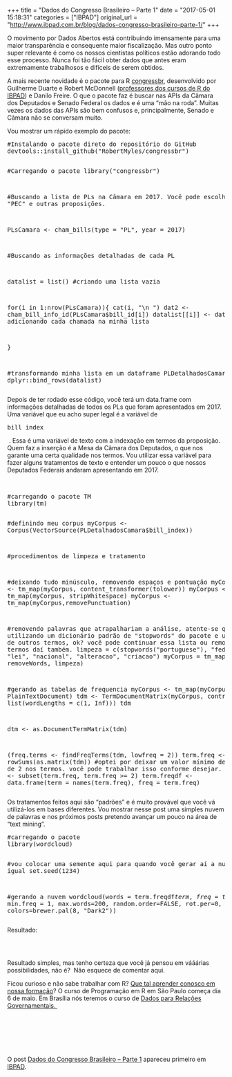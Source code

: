 +++
title = "Dados do Congresso Brasileiro – Parte 1"
date = "2017-05-01 15:18:31"
categories = ["IBPAD"]
original_url = "http://www.ibpad.com.br/blog/dados-congresso-brasileiro-parte-1/"
+++

<p>
O movimento por Dados Abertos está contribuindo imensamente para uma
maior transparência e consequente maior fiscalização. Mas outro ponto
super relevante é como os nossos cientistas políticos estão adorando
todo esse processo. Nunca foi tão fácil obter dados que antes eram
extremamente trabalhosos e difíceis de serem obtidos.
</p>
<p>
A mais recente novidade é o pacote para R
<a href="https://cran.r-project.org/web/packages/congressbr/" target="_blank">congressbr</a>,
desenvolvido por Guilherme Duarte e Robert McDonnell
(<a href="http://www.ibpad.com.br/produto/programacao-em-r-sp" target="_blank">professores
dos cursos de R do IBPAD</a>) e Danilo Freire. O que o pacote faz é
buscar nas APIs da Câmara dos Deputados e Senado Federal os dados e é
uma “mão na roda”. Muitas vezes os dados das APIs são bem confusos e,
principalmente, Senado e Câmara não se conversam muito.
</p>
<p>
Vou mostrar um rápido exemplo do pacote:
</p>
<pre class="crayon-plain-tag">#Instalando o pacote direto do repositório do GitHub
devtools::install_github("RobertMyles/congressbr")

#Carregando o pacote
library("congressbr")


#Buscando a lista de PLs na Câmara em 2017. Você pode escolher entre "PEC" e outras proposições.

PLsCamara &lt;- cham_bills(type = "PL", year = 2017)


#Buscando as informações detalhadas de cada PL

datalist = list() #criando uma lista vazia

for(i in 1:nrow(PLsCamara)){
  cat(i, "\n ")
    dat2 &lt;- cham_bill_info_id(PLsCamara$bill_id[i])
  datalist[[i]] &lt;- dat2 # adicionando cada chamada na minha lista
  
}

#transformando minha lista em um dataframe
PLDetalhadosCamara &lt;- dplyr::bind_rows(datalist)</pre>
<p>
Depois de ter rodado esse código, você terá um data.frame com
informações detalhadas de todos os PLs que foram apresentados em 2017.
Uma variável que eu acho super legal é a variável de
<pre class="crayon-plain-tag">bill_index</pre>
 . Essa é uma variável de texto com a indexação em termos da proposição.
Quem faz a inserção é a Mesa da Câmara dos Deputados, o que nos garante
uma certa qualidade nos termos. Vou utilizar essa variável para fazer
alguns tratamentos de texto e entender um pouco o que nossos Deputados
Federais andaram apresentando em 2017.
</p>
<p>
 
</p>
<pre class="crayon-plain-tag">#carregando o pacote TM
library(tm)

#definindo meu corpus
myCorpus &lt;- Corpus(VectorSource(PLDetalhadosCamara$bill_index))

#procedimentos de limpeza e tratamento

#deixando tudo minúsculo, removendo espaços e pontuação
myCorpus &lt;- tm_map(myCorpus, content_transformer(tolower))
myCorpus &lt;- tm_map(myCorpus, stripWhitespace)
myCorpus &lt;- tm_map(myCorpus,removePunctuation)

#removendo palavras que atrapalhariam a análise, atente-se que estou utilizando um dicionário padrão de "stopwords" do pacote e um conjunto de outros termos, ok? você pode continuar essa lista ou remover alguns termos daí também.
limpeza = c(stopwords("portuguese"), 
              "federal", "lei", "nacional", "alteracao", "criacao")
myCorpus = tm_map(myCorpus, removeWords, limpeza)

#gerando as tabelas de frequencia
myCorpus &lt;- tm_map(myCorpus, PlainTextDocument)
tdm &lt;- TermDocumentMatrix(myCorpus, 
                          control = list(wordLengths = c(1, Inf)))
tdm

dtm &lt;- as.DocumentTermMatrix(tdm)


(freq.terms &lt;- findFreqTerms(tdm, lowfreq = 2)) 
term.freq &lt;- rowSums(as.matrix(tdm))
#optei por deixar um valor mínimo de frequencia de 2 nos termos. você pode trabalhar isso conforme desejar.
term.freq &lt;- subset(term.freq, term.freq &gt;= 2) 
term.freqdf &lt;- data.frame(term = names(term.freq), freq = term.freq)</pre>
<p>
Os tratamentos feitos aqui são “padrões” e é muito provável que você vá
utilizá-los em bases diferentes. Vou mostrar nesse post uma simples
nuvem de palavras e nos próximos posts pretendo avançar um pouco na área
de “text mining”.
</p>
<pre class="crayon-plain-tag">#carregando o pacote
library(wordcloud)

#vou colocar uma semente aqui para quando você gerar aí a nuvem ficar igual
set.seed(1234)

#gerando a nuvem
wordcloud(words = term.freqdf$term, freq = term.freqdf$freq, min.freq = 1,
          max.words=200, random.order=FALSE, rot.per=0, 
          colors=brewer.pal(8, "Dark2"))</pre>
<p>
Resultado:
</p>
<p>
<img data-attachment-id="5829" data-permalink="http://www.ibpad.com.br/blog/dados-congresso-brasileiro-parte-1/attachment/camarapl2017/" data-orig-file="https://i1.wp.com/www.ibpad.com.br/wp-content/uploads/2017/05/camaraPL2017.png?fit=808%2C411" data-orig-size="808,411" data-comments-opened="1" data-image-meta="{&quot;aperture&quot;:&quot;0&quot;,&quot;credit&quot;:&quot;&quot;,&quot;camera&quot;:&quot;&quot;,&quot;caption&quot;:&quot;&quot;,&quot;created_timestamp&quot;:&quot;0&quot;,&quot;copyright&quot;:&quot;&quot;,&quot;focal_length&quot;:&quot;0&quot;,&quot;iso&quot;:&quot;0&quot;,&quot;shutter_speed&quot;:&quot;0&quot;,&quot;title&quot;:&quot;&quot;,&quot;orientation&quot;:&quot;0&quot;}" data-image-title="camaraPL2017" data-image-description="" data-medium-file="https://i1.wp.com/www.ibpad.com.br/wp-content/uploads/2017/05/camaraPL2017.png?fit=260%2C132" data-large-file="https://i1.wp.com/www.ibpad.com.br/wp-content/uploads/2017/05/camaraPL2017.png?fit=808%2C411" class="alignnone size-full wp-image-5829" src="https://i1.wp.com/www.ibpad.com.br/wp-content/uploads/2017/05/camaraPL2017.png?resize=808%2C411" alt="" srcset="https://i1.wp.com/www.ibpad.com.br/wp-content/uploads/2017/05/camaraPL2017.png?w=808 808w, https://i1.wp.com/www.ibpad.com.br/wp-content/uploads/2017/05/camaraPL2017.png?resize=260%2C132 260w, https://i1.wp.com/www.ibpad.com.br/wp-content/uploads/2017/05/camaraPL2017.png?resize=768%2C391 768w, https://i1.wp.com/www.ibpad.com.br/wp-content/uploads/2017/05/camaraPL2017.png?resize=100%2C51 100w" sizes="(max-width: 808px) 100vw, 808px" data-recalc-dims="1" />
</p>
<p>
 
</p>
<p>
Resultado simples, mas tenho certeza que você já pensou em vááárias
possibilidades, não é?  Não esquece de comentar aqui.
</p>
<p>
Ficou curioso e não sabe trabalhar com R?
<a href="http://www.ibpad.com.br/nossos-cursos/formacao-em-r/" target="_blank">Que
tal aprender conosco em nossa formação</a>? O curso de Programação em R
em São Paulo começa dia 6 de maio. Em Brasília nós teremos o curso de
<a href="http://www.ibpad.com.br/produto/dados-para-relacoes-governamentais-brasilia/" target="_blank">Dados
para Relações Governamentais. </a>
</p>
<p>
 
</p>
<p>
 
</p>
<p>
 
</p>
<p>
O post
<a rel="nofollow" href="http://www.ibpad.com.br/blog/dados-congresso-brasileiro-parte-1/">Dados
do Congresso Brasileiro – Parte 1</a> apareceu primeiro em
<a rel="nofollow" href="http://www.ibpad.com.br">IBPAD</a>.
</p>

